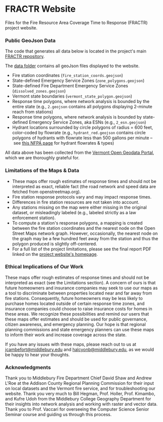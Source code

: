 # FRACTR Website

Files for the Fire Resource Area Coverage Time to Response (FRACTR) project website.

### Public GeoJson Data

The code that generates all data below is located in the project's main [FRACTR repository](https://github.com/This-blank-Is-On-Fire/FRACTR).

The [data folder](https://github.com/This-blank-Is-On-Fire/Website/tree/master/data) contains all geoJson files displayed to the website.
 - Fire station coordinates (`fire_station_coords.geojson`)
 - State-defined Emergency Service Zones (`zone_polygons.geojson`)
 - State-defined Fire Department Emergency Service Zones (`dissolved_zones.geojson`)
 - Vermont state boundaries (`vermont_state_polygon.geojson`)
 - Response time polygons, where network analysis is bounded by the entire state (e.g., `2.geojson` contains all polygons displaying 2-minute reach from stations)
 - Response time polygons, where network analysis is bounded by state-defined Emergency Service Zones, aka ESNs (e.g., `2_esn.geojson`)
 - Hydrant locations surrounded by circle polygons of radius = 600 feet, color-coded by flowrate (e.g., `hydrant_red.geojson` contains circle polygons of hydrants with flowrate less than 500 gallons per minute – see [this NFPA page](https://www.soteriafiresa.com/fire-hydrant-colours/) for hydrant flowrates & types)

All data above has been collected from the [Vermont Open Geodata Portal](https://geodata.vermont.gov/), which we are thoroughly grateful for. 

### Limitations of the Maps & Data
 - These maps offer rough estimates of response times and should not be interpreted as exact, reliable fact (the road network and speed data are fetched from openstreetmap.org).
 - Fire station response protocols vary and may impact response times.
 - Differences in fire station resources are not taken into account.
 - Any stations missing on the map were either missing in the original dataset, or misleadingly labeled (e.g., labeled strictly as a law enforcement station).
 - To compute a station's response polygons, a mapping is created between the fire station coordinates and the nearest node on the Open Street Maps network graph.
However, occasionally, the nearest node on the graph may be a few hundred feet away from the station and thus the polygon produced is slightly off-centered.
 - For a full list of the project limitations, please see the final report PDF linked on the [project website's homepage](smokenmaps.com).

### Ethical Implications of Our Work

These maps offer rough estimates of response times and should not be interpreted as exact (see the Limitations section).
A concern of ours is that future homeowners and insurance companies may seek to use our maps as a tool to discriminate between properties located near and far away from fire stations. Consequently, future homeowners may be less likely to purchase homes located outside of certain response time zones, and insurance companies could choose to raise insurance costs for homes in 
these areas. We recognize these possibilities and remind our users that these maps offer estimates and should be used for public governance, citizen awareness, and emergency planning. Our hope is that regional planning commissions and state emergency planners can use these maps to inform their work and increase coverage across the state.

If you have any issues with these maps, please reach out to us at [jcambefort@middlebury.edu](mailto:jcambefort@middlebury.edu) and [halcyonb@middlebury.edu](mailto:halcyonb@middlebury.edu), as we would be happy to hear your thoughts.


### Acknowledgments

Thank you to Middlebury Fire Department Chief David Shaw and Andrew L'Roe at the Addison County Regional Planning Commission for their input on local datasets and the Vermont fire service, and for troubleshooting our website. Thank you very much to Bill Hegman, Prof. Holler, Prof. Kimambo, and Kufre Udoh from the Middlebury College Geography Department for their insights into network analysis and working with raster and vector data. Thank you to Prof. Vaccari for overseeing the Computer Science Senior Seminar course and guiding us through this process.

